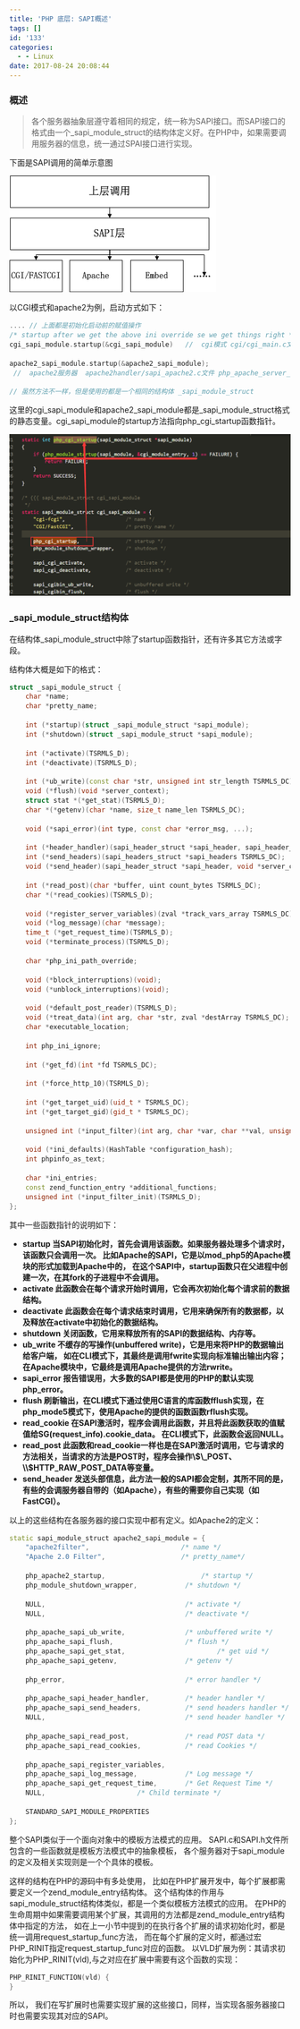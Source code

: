 ```yaml
---
title: 'PHP 底层: SAPI概述'
tags: []
id: '133'
categories:
  - - Linux
date: 2017-08-24 20:08:44
---
```


### 概述

> 各个服务器抽象层遵守着相同的规定，统一称为SAPI接口。而SAPI接口的格式由一个\_sapi\_module\_struct的结构体定义好。在PHP中，如果需要调用服务器的信息，统一通过SPAI接口进行实现。

<!--more-->

下面是SAPI调用的简单示意图

![](/uploads/2017/07/02-02-01-sapi.png)
<!-- more -->
以CGI模式和apache2为例，启动方式如下：

```cpp
.... // 上面都是初始化启动前的赋值操作
/* startup after we get the above ini override se we get things right */
cgi_sapi_module.startup(&cgi_sapi_module)   //  cgi模式 cgi/cgi_main.c文件 main方法内

apache2_sapi_module.startup(&apache2_sapi_module);
 //  apache2服务器  apache2handler/sapi_apache2.c文件 php_apache_server_startup方法

// 虽然方法不一样，但是使用的都是一个相同的结构体 _sapi_module_struct
```

这里的cgi\_sapi\_module和apache2\_sapi\_module都是\_sapi\_module\_struct格式的静态变量。cgi\_sapi\_module的startup方法指向php\_cgi\_startup函数指针。

![](/uploads/2017/08/14994211711.png)

### \_sapi\_module\_struct结构体

在结构体\_sapi\_module\_struct中除了startup函数指针，还有许多其它方法或字段。

结构体大概是如下的格式：

```cpp
struct _sapi_module_struct {
    char *name;
    char *pretty_name;

    int (*startup)(struct _sapi_module_struct *sapi_module);
    int (*shutdown)(struct _sapi_module_struct *sapi_module);

    int (*activate)(TSRMLS_D);
    int (*deactivate)(TSRMLS_D);

    int (*ub_write)(const char *str, unsigned int str_length TSRMLS_DC);
    void (*flush)(void *server_context);
    struct stat *(*get_stat)(TSRMLS_D);
    char *(*getenv)(char *name, size_t name_len TSRMLS_DC);

    void (*sapi_error)(int type, const char *error_msg, ...);

    int (*header_handler)(sapi_header_struct *sapi_header, sapi_header_op_enum op, sapi_headers_struct *sapi_headers TSRMLS_DC);
    int (*send_headers)(sapi_headers_struct *sapi_headers TSRMLS_DC);
    void (*send_header)(sapi_header_struct *sapi_header, void *server_context TSRMLS_DC);

    int (*read_post)(char *buffer, uint count_bytes TSRMLS_DC);
    char *(*read_cookies)(TSRMLS_D);

    void (*register_server_variables)(zval *track_vars_array TSRMLS_DC);
    void (*log_message)(char *message);
    time_t (*get_request_time)(TSRMLS_D);
    void (*terminate_process)(TSRMLS_D);

    char *php_ini_path_override;

    void (*block_interruptions)(void);
    void (*unblock_interruptions)(void);

    void (*default_post_reader)(TSRMLS_D);
    void (*treat_data)(int arg, char *str, zval *destArray TSRMLS_DC);
    char *executable_location;

    int php_ini_ignore;

    int (*get_fd)(int *fd TSRMLS_DC);

    int (*force_http_10)(TSRMLS_D);

    int (*get_target_uid)(uid_t * TSRMLS_DC);
    int (*get_target_gid)(gid_t * TSRMLS_DC);

    unsigned int (*input_filter)(int arg, char *var, char **val, unsigned int val_len, unsigned int *new_val_len TSRMLS_DC);

    void (*ini_defaults)(HashTable *configuration_hash);
    int phpinfo_as_text;

    char *ini_entries;
    const zend_function_entry *additional_functions;
    unsigned int (*input_filter_init)(TSRMLS_D);
};
```

其中一些函数指针的说明如下：

*   **startup 当SAPI初始化时，首先会调用该函数。如果服务器处理多个请求时，该函数只会调用一次。 比如Apache的SAPI，它是以mod\_php5的Apache模块的形式加载到Apache中的， 在这个SAPI中，startup函数只在父进程中创建一次，在其fork的子进程中不会调用。**
*   **activate 此函数会在每个请求开始时调用，它会再次初始化每个请求前的数据结构。**
*   **deactivate 此函数会在每个请求结束时调用，它用来确保所有的数据都，以及释放在activate中初始化的数据结构。**
*   **shutdown 关闭函数，它用来释放所有的SAPI的数据结构、内存等。**
*   **ub\_write 不缓存的写操作(unbuffered write)，它是用来将PHP的数据输出给客户端， 如在CLI模式下，其最终是调用fwrite实现向标准输出输出内容；在Apache模块中，它最终是调用Apache提供的方法rwrite。**
*   **sapi\_error 报告错误用，大多数的SAPI都是使用的PHP的默认实现php\_error。**
*   **flush 刷新输出，在CLI模式下通过使用C语言的库函数fflush实现，在php\_mode5模式下，使用Apache的提供的函数函数rflush实现。**
*   **read\_cookie 在SAPI激活时，程序会调用此函数，并且将此函数获取的值赋值给SG(request\_info).cookie\_data。 在CLI模式下，此函数会返回NULL。**
*   **read\_post 此函数和read\_cookie一样也是在SAPI激活时调用，它与请求的方法相关，当请求的方法是POST时，程序会操作\\$\_POST、\\$HTTP\_RAW\_POST\_DATA等变量。**
*   **send\_header 发送头部信息，此方法一般的SAPI都会定制，其所不同的是，有些的会调服务器自带的（如Apache），有些的需要你自己实现（如 FastCGI）。**

以上的这些结构在各服务器的接口实现中都有定义。如Apache2的定义：

```cpp
static sapi_module_struct apache2_sapi_module = {
    "apache2filter",                       /* name */
    "Apache 2.0 Filter",                   /* pretty_name*/

    php_apache2_startup,                        /* startup */
    php_module_shutdown_wrapper,            /* shutdown */

    NULL,                                   /* activate */
    NULL,                                   /* deactivate */

    php_apache_sapi_ub_write,               /* unbuffered write */
    php_apache_sapi_flush,                  /* flush */
    php_apache_sapi_get_stat,                       /* get uid */
    php_apache_sapi_getenv,                 /* getenv */

    php_error,                              /* error handler */

    php_apache_sapi_header_handler,         /* header handler */
    php_apache_sapi_send_headers,           /* send headers handler */
    NULL,                                   /* send header handler */

    php_apache_sapi_read_post,              /* read POST data */
    php_apache_sapi_read_cookies,           /* read Cookies */

    php_apache_sapi_register_variables,
    php_apache_sapi_log_message,            /* Log message */
    php_apache_sapi_get_request_time,       /* Get Request Time */
    NULL,                       /* Child terminate */

    STANDARD_SAPI_MODULE_PROPERTIES
};
```

整个SAPI类似于一个面向对象中的模板方法模式的应用。 SAPI.c和SAPI.h文件所包含的一些函数就是模板方法模式中的抽象模板， 各个服务器对于sapi\_module的定义及相关实现则是一个个具体的模板。

这样的结构在PHP的源码中有多处使用， 比如在PHP扩展开发中，每个扩展都需要定义一个zend\_module\_entry结构体。 这个结构体的作用与sapi\_module\_struct结构体类似，都是一个类似模板方法模式的应用。 在PHP的生命周期中如果需要调用某个扩展，其调用的方法都是zend\_module\_entry结构体中指定的方法， 如在上一小节中提到的在执行各个扩展的请求初始化时，都是统一调用request\_startup\_func方法， 而在每个扩展的定义时，都通过宏PHP\_RINIT指定request\_startup\_func对应的函数。 以VLD扩展为例：其请求初始化为PHP\_RINIT(vld),与之对应在扩展中需要有这个函数的实现：

```cpp
PHP_RINIT_FUNCTION(vld) {
}
```

所以， 我们在写扩展时也需要实现扩展的这些接口，同样，当实现各服务器接口时也需要实现其对应的SAPI。